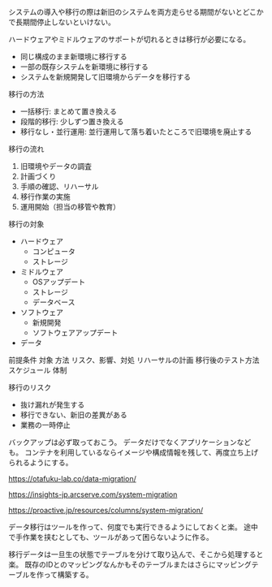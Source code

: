 システムの導入や移行の際は新旧のシステムを両方走らせる期間がないとどこかで長期間停止しないといけない。

ハードウェアやミドルウェアのサポートが切れるときは移行が必要になる。

- 同じ構成のまま新環境に移行する
- 一部の既存システムを新環境に移行する
- システムを新規開発して旧環境からデータを移行する

移行の方法

- 一括移行: まとめて置き換える
- 段階的移行: 少しずつ置き換える
- 移行なし・並行運用: 並行運用して落ち着いたところで旧環境を廃止する

移行の流れ

1. 旧環境やデータの調査
2. 計画づくり
3. 手順の確認、リハーサル
4. 移行作業の実施
5. 運用開始（担当の移管や教育）

移行の対象

- ハードウェア
  - コンピュータ
  - ストレージ
- ミドルウェア
  - OSアップデート
  - ストレージ
  - データベース
- ソフトウェア
  - 新規開発
  - ソフトウェアアップデート
- データ

前提条件
対象
方法
リスク、影響、対処
リハーサルの計画
移行後のテスト方法
スケジュール
体制

移行のリスク

- 抜け漏れが発生する
- 移行できない、新旧の差異がある
- 業務の一時停止

バックアップは必ず取っておこう。
データだけでなくアプリケーションなども。
コンテナを利用しているならイメージや構成情報を残して、再度立ち上げられるようにする。

https://otafuku-lab.co/data-migration/

https://insights-jp.arcserve.com/system-migration

https://proactive.jp/resources/columns/system-migration/

データ移行はツールを作って、何度でも実行できるようにしておくと楽。
途中で手作業を挟むとしても、ツールがあって困らないように作る。

移行データは一旦生の状態でテーブルを分けて取り込んで、そこから処理すると楽。
既存のIDとのマッピングなんかもそのテーブルまたはさらにマッピングテーブルを作って構築する。
